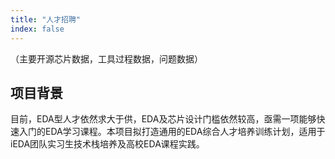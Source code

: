 ```yaml
---
title: "人才招聘"
index: false
---
```




（主要开源芯片数据，工具过程数据，问题数据）

## **项目背景**

目前，EDA型人才依然求大于供，EDA及芯片设计门槛依然较高，亟需一项能够快速入门的EDA学习课程。本项目拟打造通用的EDA综合人才培养训练计划，适用于iEDA团队实习生技术栈培养及高校EDA课程实践。